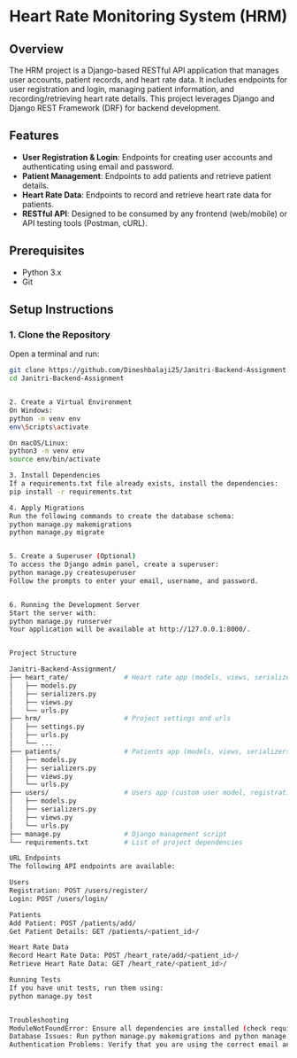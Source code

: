# Heart Rate Monitoring System (HRM)

## Overview

The HRM project is a Django-based RESTful API application that manages user accounts, patient records, and heart rate data. It includes endpoints for user registration and login, managing patient information, and recording/retrieving heart rate details. This project leverages Django and Django REST Framework (DRF) for backend development.

## Features

- **User Registration & Login**: Endpoints for creating user accounts and authenticating using email and password.
- **Patient Management**: Endpoints to add patients and retrieve patient details.
- **Heart Rate Data**: Endpoints to record and retrieve heart rate data for patients.
- **RESTful API**: Designed to be consumed by any frontend (web/mobile) or API testing tools (Postman, cURL).

## Prerequisites

- Python 3.x
- Git

## Setup Instructions

### 1. Clone the Repository

Open a terminal and run:

```bash
git clone https://github.com/Dineshbalaji25/Janitri-Backend-Assignment.git
cd Janitri-Backend-Assignment


2. Create a Virtual Environment
On Windows:
python -m venv env
env\Scripts\activate

On macOS/Linux:
python3 -m venv env
source env/bin/activate

3. Install Dependencies
If a requirements.txt file already exists, install the dependencies:
pip install -r requirements.txt

4. Apply Migrations
Run the following commands to create the database schema:
python manage.py makemigrations
python manage.py migrate


5. Create a Superuser (Optional)
To access the Django admin panel, create a superuser:
python manage.py createsuperuser
Follow the prompts to enter your email, username, and password.


6. Running the Development Server
Start the server with:
python manage.py runserver
Your application will be available at http://127.0.0.1:8000/.


Project Structure

Janitri-Backend-Assignment/
├── heart_rate/              # Heart rate app (models, views, serializers, urls)
│   ├── models.py
│   ├── serializers.py
│   ├── views.py
│   └── urls.py
├── hrm/                     # Project settings and urls
│   ├── settings.py
│   ├── urls.py
│   └── ...
├── patients/                # Patients app (models, views, serializers, urls)
│   ├── models.py
│   ├── serializers.py
│   ├── views.py
│   └── urls.py
├── users/                   # Users app (custom user model, registration, login, etc.)
│   ├── models.py
│   ├── serializers.py
│   ├── views.py
│   └── urls.py
├── manage.py                # Django management script
└── requirements.txt         # List of project dependencies

URL Endpoints
The following API endpoints are available:

Users
Registration: POST /users/register/
Login: POST /users/login/

Patients
Add Patient: POST /patients/add/
Get Patient Details: GET /patients/<patient_id>/

Heart Rate Data
Record Heart Rate Data: POST /heart_rate/add/<patient_id>/
Retrieve Heart Rate Data: GET /heart_rate/<patient_id>/

Running Tests
If you have unit tests, run them using:
python manage.py test


Troubleshooting
ModuleNotFoundError: Ensure all dependencies are installed (check requirements.txt).
Database Issues: Run python manage.py makemigrations and python manage.py migrate if you make model changes.
Authentication Problems: Verify that you are using the correct email and password for login.
